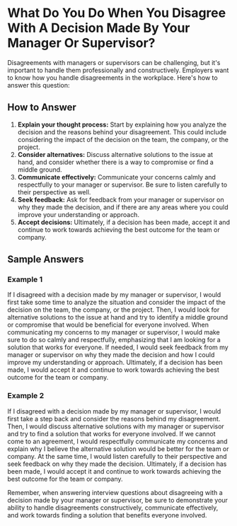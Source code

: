 What Do You Do When You Disagree With A Decision Made By Your Manager Or Supervisor?
=========================================================================================================

Disagreements with managers or supervisors can be challenging, but it's important to handle them professionally and constructively. Employers want to know how you handle disagreements in the workplace. Here's how to answer this question:

How to Answer
-------------

1. **Explain your thought process:** Start by explaining how you analyze the decision and the reasons behind your disagreement. This could include considering the impact of the decision on the team, the company, or the project.
2. **Consider alternatives:** Discuss alternative solutions to the issue at hand, and consider whether there is a way to compromise or find a middle ground.
3. **Communicate effectively:** Communicate your concerns calmly and respectfully to your manager or supervisor. Be sure to listen carefully to their perspective as well.
4. **Seek feedback:** Ask for feedback from your manager or supervisor on why they made the decision, and if there are any areas where you could improve your understanding or approach.
5. **Accept decisions:** Ultimately, if a decision has been made, accept it and continue to work towards achieving the best outcome for the team or company.

Sample Answers
--------------

### Example 1

If I disagreed with a decision made by my manager or supervisor, I would first take some time to analyze the situation and consider the impact of the decision on the team, the company, or the project. Then, I would look for alternative solutions to the issue at hand and try to identify a middle ground or compromise that would be beneficial for everyone involved. When communicating my concerns to my manager or supervisor, I would make sure to do so calmly and respectfully, emphasizing that I am looking for a solution that works for everyone. If needed, I would seek feedback from my manager or supervisor on why they made the decision and how I could improve my understanding or approach. Ultimately, if a decision has been made, I would accept it and continue to work towards achieving the best outcome for the team or company.

### Example 2

If I disagreed with a decision made by my manager or supervisor, I would first take a step back and consider the reasons behind my disagreement. Then, I would discuss alternative solutions with my manager or supervisor and try to find a solution that works for everyone involved. If we cannot come to an agreement, I would respectfully communicate my concerns and explain why I believe the alternative solution would be better for the team or company. At the same time, I would listen carefully to their perspective and seek feedback on why they made the decision. Ultimately, if a decision has been made, I would accept it and continue to work towards achieving the best outcome for the team or company.

Remember, when answering interview questions about disagreeing with a decision made by your manager or supervisor, be sure to demonstrate your ability to handle disagreements constructively, communicate effectively, and work towards finding a solution that benefits everyone involved.
